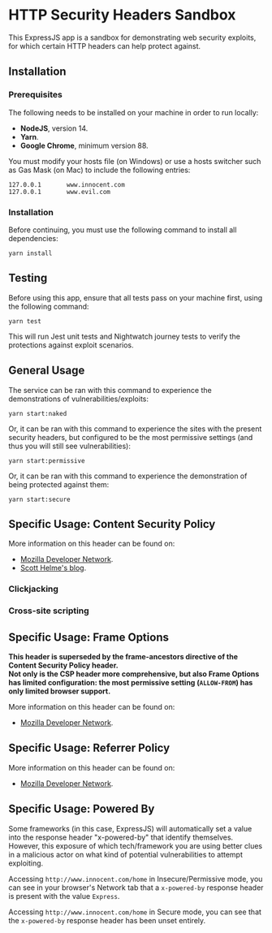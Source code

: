 # HTTP Security Headers Sandbox

This ExpressJS app is a sandbox for demonstrating web security exploits, for which certain HTTP headers can help protect against.

## Installation

### Prerequisites

The following needs to be installed on your machine in order to run locally:

* **NodeJS**, version 14.
* **Yarn**.
* **Google Chrome**, minimum version 88.

You must modify your hosts file (on Windows) or use a hosts switcher such as Gas Mask (on Mac) to
include the following entries:

```text
127.0.0.1		www.innocent.com
127.0.0.1		www.evil.com
```

### Installation

Before continuing, you must use the following command to install all dependencies:

`yarn install`

## Testing

Before using this app, ensure that all tests pass on your machine first, using the following command:

`yarn test`

This will run Jest unit tests and Nightwatch journey tests to verify the protections against exploit scenarios.

## General Usage

The service can be ran with this command to experience the demonstrations of vulnerabilities/exploits:

`yarn start:naked`

Or, it can be ran with this command to experience the sites with the present security headers, but configured to be
the most permissive settings (and thus you will still see vulnerabilities):

`yarn start:permissive`

Or, it can be ran with this command to experience the demonstration of being protected against them:

`yarn start:secure`

## Specific Usage: Content Security Policy

More information on this header can be found on:
* [Mozilla Developer Network](https://developer.mozilla.org/en-US/docs/Web/HTTP/CSP).
* [Scott Helme's blog](https://scotthelme.co.uk/tag/csp/).

### Clickjacking

### Cross-site scripting

## Specific Usage: Frame Options

**This header is superseded by the frame-ancestors directive of the Content Security Policy header. \
Not only is the CSP header more comprehensive, but also Frame Options has limited configuration:
the most permissive setting (`ALLOW-FROM`) has only limited browser support.**

More information on this header can be found on:
* [Mozilla Developer Network](https://developer.mozilla.org/en-US/docs/Web/HTTP/Headers/X-Frame-Options).

## Specific Usage: Referrer Policy

More information on this header can be found on:
* [Mozilla Developer Network](https://developer.mozilla.org/en-US/docs/Web/HTTP/Headers/Referrer-Policy).

## Specific Usage: Powered By

Some frameworks (in this case, ExpressJS) will automatically set a value into the response header "x-powered-by" that
identify themselves. However, this exposure of which tech/framework you are using better clues in a malicious actor on
what kind of potential vulnerabilities to attempt exploiting.

Accessing `http://www.innocent.com/home` in Insecure/Permissive mode, you can see in your browser's Network tab that a
`x-powered-by` response header is present with the value `Express`.

Accessing `http://www.innocent.com/home` in Secure mode, you can see that the `x-powered-by` response header has been
unset entirely.